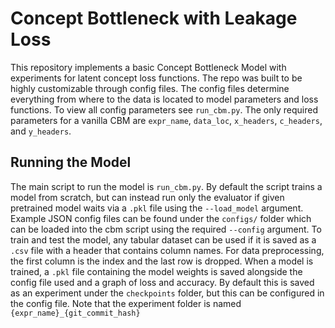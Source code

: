 # Concept Bottleneck with Leakage Loss
This repository implements a basic Concept Bottleneck Model with experiments for latent concept loss functions. The repo was built to be highly customizable through config files. The config files determine everything from where to the data is located to model parameters and loss functions. To view all config parameters see `run_cbm.py`. The only required parameters for a vanilla CBM are `expr_name`, `data_loc`, `x_headers`, `c_headers`, and `y_headers`.

## Running the Model
The main script to run the model is `run_cbm.py`. By default the script trains a model from scratch, but can instead run only the evaluator if given pretrained model waits via a `.pkl` file using the `--load_model` argument. Example JSON config files can be found under the `configs/` folder which can be loaded into the cbm script using the required `--config` argument. To train and test the model, any tabular dataset can be used if it is saved as a `.csv` file with a header that contains column names. For data preprocessing, the first column is the index and the last row is dropped. When a model is trained, a `.pkl` file containing the model weights is saved alongside the config file used and a graph of loss and accuracy. By default this is saved as an experiment under the `checkpoints` folder, but this can be configured in the config file. Note that the experiment folder is named `{expr_name}_{git_commit_hash}`